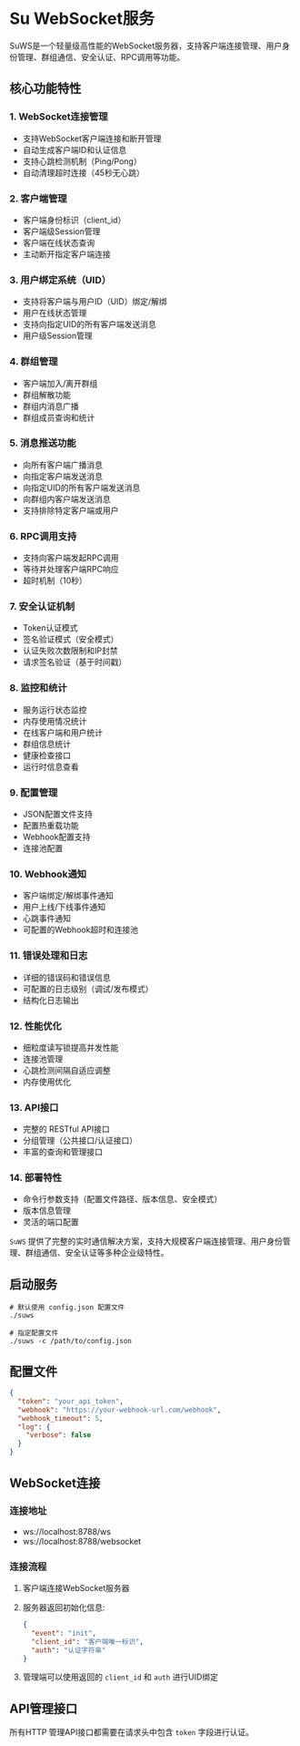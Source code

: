 # Su WebSocket服务

SuWS是一个轻量级高性能的WebSocket服务器，支持客户端连接管理、用户身份管理、群组通信、安全认证、RPC调用等功能。

## 核心功能特性

### 1. WebSocket连接管理

- 支持WebSocket客户端连接和断开管理
- 自动生成客户端ID和认证信息
- 支持心跳检测机制（Ping/Pong）
- 自动清理超时连接（45秒无心跳）

### 2. 客户端管理

- 客户端身份标识（client_id）
- 客户端级Session管理
- 客户端在线状态查询
- 主动断开指定客户端连接

### 3. 用户绑定系统（UID）

- 支持将客户端与用户ID（UID）绑定/解绑
- 用户在线状态管理
- 支持向指定UID的所有客户端发送消息
- 用户级Session管理

### 4. 群组管理

- 客户端加入/离开群组
- 群组解散功能
- 群组内消息广播
- 群组成员查询和统计

### 5. 消息推送功能

- 向所有客户端广播消息
- 向指定客户端发送消息
- 向指定UID的所有客户端发送消息
- 向群组内客户端发送消息
- 支持排除特定客户端或用户

### 6. RPC调用支持

- 支持向客户端发起RPC调用
- 等待并处理客户端RPC响应
- 超时机制（10秒）

### 7. 安全认证机制

- Token认证模式
- 签名验证模式（安全模式）
- 认证失败次数限制和IP封禁
- 请求签名验证（基于时间戳）

### 8. 监控和统计

- 服务运行状态监控
- 内存使用情况统计
- 在线客户端和用户统计
- 群组信息统计
- 健康检查接口
- 运行时信息查看

### 9. 配置管理

- JSON配置文件支持
- 配置热重载功能
- Webhook配置支持
- 连接池配置

### 10. Webhook通知

- 客户端绑定/解绑事件通知
- 用户上线/下线事件通知
- 心跳事件通知
- 可配置的Webhook超时和连接池

### 11. 错误处理和日志

- 详细的错误码和错误信息
- 可配置的日志级别（调试/发布模式）
- 结构化日志输出

### 12. 性能优化

- 细粒度读写锁提高并发性能
- 连接池管理
- 心跳检测间隔自适应调整
- 内存使用优化

### 13. API接口

- 完整的 RESTful API接口
- 分组管理（公共接口/认证接口）
- 丰富的查询和管理接口

### 14. 部署特性

- 命令行参数支持（配置文件路径、版本信息、安全模式）
- 版本信息管理
- 灵活的端口配置

`SuWS` 提供了完整的实时通信解决方案，支持大规模客户端连接管理、用户身份管理、群组通信、安全认证等多种企业级特性。

## 启动服务

```shell
# 默认使用 config.json 配置文件
./suws

# 指定配置文件
./suws -c /path/to/config.json
```

## 配置文件

```json
{
  "token": "your_api_token",
  "webhook": "https://your-webhook-url.com/webhook",
  "webhook_timeout": 5,
  "log": {
    "verbose": false
  }
}
```

## WebSocket连接

### 连接地址

- ws://localhost:8788/ws
- ws://localhost:8788/websocket

### 连接流程

1. 客户端连接WebSocket服务器
2. 服务器返回初始化信息:

    ```json
    {
      "event": "init",
      "client_id": "客户端唯一标识",
      "auth": "认证字符串"
    }
    ```

3. 管理端可以使用返回的 `client_id` 和 `auth` 进行UID绑定

## API管理接口

所有HTTP 管理API接口都需要在请求头中包含 `token` 字段进行认证。
